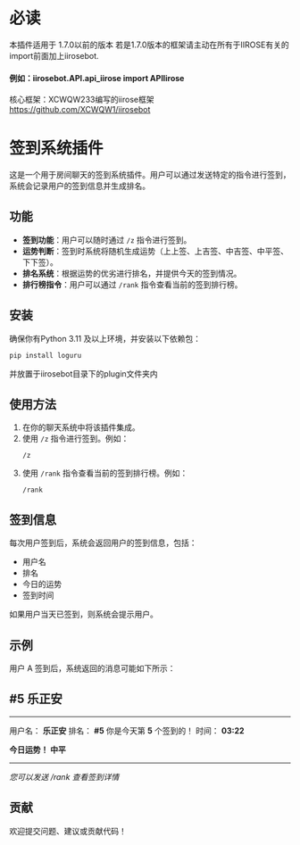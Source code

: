 # 必读
本插件适用于 1.7.0以前的版本
若是1.7.0版本的框架请主动在所有于IIROSE有关的import前面加上iirosebot.
#### 例如：iirosebot.API.api_iirose import APIIirose
核心框架：XCWQW233编写的iirose框架
https://github.com/XCWQW1/iirosebot
# 签到系统插件

这是一个用于房间聊天的签到系统插件。用户可以通过发送特定的指令进行签到，系统会记录用户的签到信息并生成排名。

## 功能

- **签到功能**：用户可以随时通过 `/z` 指令进行签到。
- **运势判断**：签到时系统将随机生成运势（上上签、上吉签、中吉签、中平签、下下签）。
- **排名系统**：根据运势的优劣进行排名，并提供今天的签到情况。
- **排行榜指令**：用户可以通过 `/rank` 指令查看当前的签到排行榜。

## 安装

确保你有Python 3.11 及以上环境，并安装以下依赖包：

```bash
pip install loguru
```
并放置于iirosebot目录下的plugin文件夹内
## 使用方法

1. 在你的聊天系统中将该插件集成。
2. 使用 `/z` 指令进行签到。例如：
   ```
   /z
   ```
3. 使用 `/rank` 指令查看当前的签到排行榜。例如：
   ```
   /rank
   ```

## 签到信息

每次用户签到后，系统会返回用户的签到信息，包括：

- 用户名
- 排名
- 今日的运势
- 签到时间

如果用户当天已签到，则系统会提示用户。

## 示例

用户 A 签到后，系统返回的消息可能如下所示：

## #5 **乐正安**

---

用户名： **乐正安**
排名： **#5**
你是今天第 **5** 个签到的！
时间： **03:22**

**今日运势！ 中平**

---

*您可以发送 /rank 查看签到详情*

## 贡献

欢迎提交问题、建议或贡献代码！
